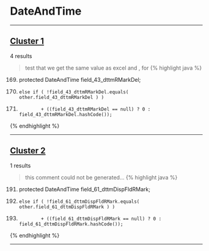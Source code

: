 # DateAndTime

***

## [Cluster 1](./1)
4 results
> test that we get the same value as excel and , for 
{% highlight java %}
169. protected DateAndTime field_43_dttmRMarkDel;
355.     else if ( !field_43_dttmRMarkDel.equals( other.field_43_dttmRMarkDel ) )
479.             + ((field_43_dttmRMarkDel == null) ? 0 : field_43_dttmRMarkDel.hashCode());
{% endhighlight %}

***

## [Cluster 2](./2)
1 results
> this comment could not be generated...
{% highlight java %}
191. protected DateAndTime field_61_dttmDispFldRMark;
406.     else if ( !field_61_dttmDispFldRMark.equals( other.field_61_dttmDispFldRMark ) )
500.             + ((field_61_dttmDispFldRMark == null) ? 0 : field_61_dttmDispFldRMark.hashCode());
{% endhighlight %}

***

